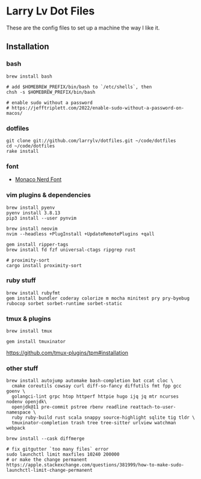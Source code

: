 # Larry Lv Dot Files

These are the config files to set up a machine the way I like it.

## Installation

### bash

```
brew install bash

# add $HOMEBREW_PREFIX/bin/bash to `/etc/shells`, then
chsh -s $HOMEBREW_PREFIX/bin/bash

# enable sudo without a password
# https://jefftriplett.com/2022/enable-sudo-without-a-password-on-macos/
```

### dotfiles

```
git clone git://github.com/larrylv/dotfiles.git ~/code/dotfiles
cd ~/code/dotfiles
rake install
```

### font

* [Monaco Nerd Font](https://github.com/larrylv/monaco-nerd-font/blob/main/Monaco%20Nerd%20Font%20Complete.otf)

### vim plugins & dependencies

```
brew install pyenv
pyenv install 3.8.13
pip3 install --user pynvim

brew install neovim
nvim --headless +PlugInstall +UpdateRemotePlugins +qall

gem install ripper-tags
brew install fd fzf universal-ctags ripgrep rust

# proximity-sort
cargo install proximity-sort
```

### ruby stuff

```
brew install rubyfmt
gem install bundler coderay colorize m mocha minitest pry pry-byebug rubocop sorbet sorbet-runtime sorbet-static
```

### tmux & plugins

```
brew install tmux

gem install tmuxinator
```

https://github.com/tmux-plugins/tpm#installation

### other stuff

```
brew install autojump automake bash-completion bat ccat cloc \
  cmake coreutils cowsay curl diff-so-fancy diffutils fmt fpp gcc goenv \
  golangci-lint grpc htop httperf httpie hugo ijq jq mtr ncurses nodenv openjdk\
  openjdk@11 pre-commit pstree rbenv readline reattach-to-user-namespace \
  ruby ruby-build rust scala snappy source-highlight sqlite tig tldr \
  tmuxinator-completion trash tree tree-sitter urlview watchman webpack

brew install --cask diffmerge

# fix gitgutter `too many files` error
sudo launchctl limit maxfiles 10240 200000
# or make the change permanent
https://apple.stackexchange.com/questions/381999/how-to-make-sudo-launchctl-limit-change-permanent
```
